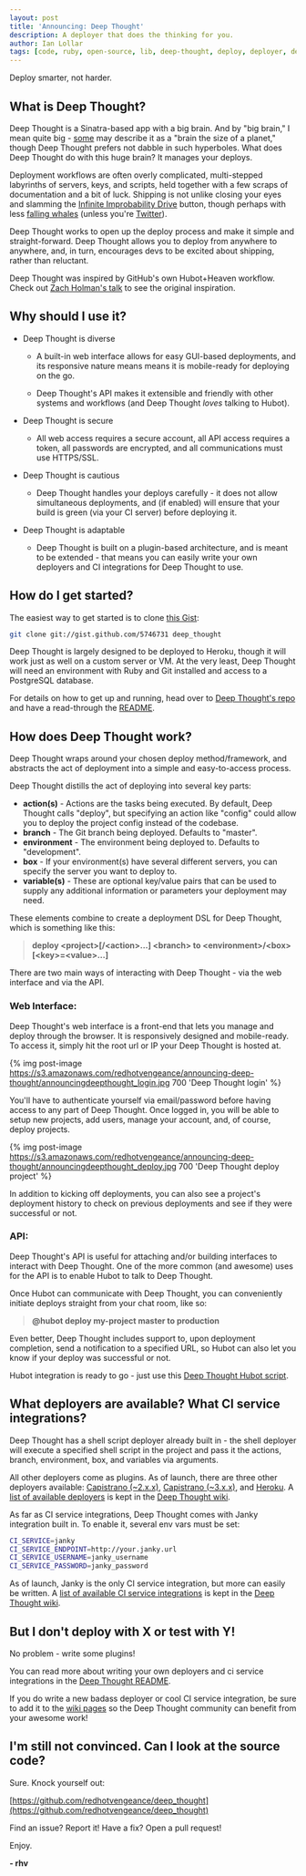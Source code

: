```yaml
---
layout: post
title: 'Announcing: Deep Thought'
description: A deployer that does the thinking for you.
author: Ian Lollar
tags: [code, ruby, open-source, lib, deep-thought, deploy, deployer, deployment]
---
```


Deploy smarter, not harder.

## What is Deep Thought?

Deep Thought is a Sinatra-based app with a big brain. And by "big brain," I mean quite big - [some](http://en.wikipedia.org/wiki/Marvin_the_Paranoid_Android) may describe it as a "brain the size of a planet," though Deep Thought prefers not dabble in such hyperboles. What does Deep Thought do with this huge brain? It manages your deploys.

Deployment workflows are often overly complicated, multi-stepped labyrinths of servers, keys, and scripts, held together with a few scraps of documentation and a bit of luck. Shipping is not unlike closing your eyes and slamming the [Infinite Improbability Drive](http://en.wikipedia.org/wiki/Technology_in_The_Hitchhiker's_Guide_to_the_Galaxy#Infinite_Improbability_Drive) button, though perhaps with less [falling whales](https://www.goodreads.com/quotes/198068-another-thing-that-got-forgotten-was-the-fact-that-against) (unless you're [Twitter](http://www.whatisfailwhale.info/)).

Deep Thought works to open up the deploy process and make it simple and straight-forward. Deep Thought allows you to deploy from anywhere to anywhere, and, in turn, encourages devs to be excited about shipping, rather than reluctant.

<!--more-->

Deep Thought was inspired by GitHub's own Hubot+Heaven workflow. Check out [Zach Holman's talk](http://zachholman.com/talk/unsucking-your-teams-development-environment/) to see the original inspiration.

## Why should I use it?

- Deep Thought is diverse

	- A built-in web interface allows for easy GUI-based deployments, and its responsive nature means means it is mobile-ready for deploying on the go.

	- Deep Thought's API makes it extensible and friendly with other systems and workflows (and Deep Thought *loves* talking to Hubot).

- Deep Thought is secure

	- All web access requires a secure account, all API access requires a token, all passwords are encrypted, and all communications must use HTTPS/SSL.

- Deep Thought is cautious

	- Deep Thought handles your deploys carefully - it does not allow simultaneous deployments, and (if enabled) will ensure that your build is green (via your CI server) before deploying it.

- Deep Thought is adaptable

	- Deep Thought is built on a plugin-based architecture, and is meant to be extended - that means you can easily write your own deployers and CI integrations for Deep Thought to use.

## How do I get started?

The easiest way to get started is to clone [this Gist](https://gist.github.com/redhotvengeance/5746731):

```bash
git clone git://gist.github.com/5746731 deep_thought
```

Deep Thought is largely designed to be deployed to Heroku, though it will work just as well on a custom server or VM. At the very least, Deep Thought will need an environment with Ruby and Git installed and access to a PostgreSQL database.

For details on how to get up and running, head over to [Deep Thought's repo](https://github.com/redhotvengeance/deep_thought/) and have a read-through the [README](https://github.com/redhotvengeance/deep_thought/blob/master/README.md).

## How does Deep Thought work?

Deep Thought wraps around your chosen deploy method/framework, and abstracts the act of deployment into a simple and easy-to-access process.

Deep Thought distills the act of deploying into several key parts:

- **action(s)** - Actions are the tasks being executed. By default, Deep Thought calls "deploy", but specifying an action like "config" could allow you to deploy the project config instead of the codebase.
- **branch** - The Git branch being deployed. Defaults to "master".
- **environment** - The environment being deployed to. Defaults to "development".
- **box** - If your environment(s) have several different servers, you can specify the server you want to deploy to.
- **variable(s)** - These are optional key/value pairs that can be used to supply any additional information or parameters your deployment may need.

These elements combine to create a deployment DSL for Deep Thought, which is something like this:

> **deploy &lt;project&gt;[/&lt;action&gt;...] &lt;branch&gt; to &lt;environment&gt;/&lt;box&gt; [&lt;key&gt;=&lt;value&gt;...]**

There are two main ways of interacting with Deep Thought - via the web interface and via the API.

### Web Interface:

Deep Thought's web interface is a front-end that lets you manage and deploy through the browser. It is responsively designed and mobile-ready. To access it, simply hit the root url or IP your Deep Thought is hosted at.

{% img post-image https://s3.amazonaws.com/redhotvengeance/announcing-deep-thought/announcingdeepthought_login.jpg 700 'Deep Thought login' %}

You'll have to authenticate yourself via email/password before having access to any part of Deep Thought. Once logged in, you will be able to setup new projects, add users, manage your account, and, of course, deploy projects.

{% img post-image https://s3.amazonaws.com/redhotvengeance/announcing-deep-thought/announcingdeepthought_deploy.jpg 700 'Deep Thought deploy project' %}

In addition to kicking off deployments, you can also see a project's deployment history to check on previous deployments and see if they were successful or not.

### API:

Deep Thought's API is useful for attaching and/or building interfaces to interact with Deep Thought. One of the more common (and awesome) uses for the API is to enable Hubot to talk to Deep Thought.

Once Hubot can communicate with Deep Thought, you can conveniently initiate deploys straight from your chat room, like so:

> **@hubot deploy my-project master to production**

Even better, Deep Thought includes support to, upon deployment completion, send a notification to a specified URL, so Hubot can also let you know if your deploy was successful or not.

Hubot integration is ready to go - just use this [Deep Thought Hubot script](https://github.com/redhotvengeance/hubot-scripts/blob/add-deep-thought/src/scripts/deep-thought.coffee).

## What deployers are available? What CI service integrations?

Deep Thought has a shell script deployer already built in - the shell deployer will execute a specified shell script in the project and pass it the actions, branch, environment, box, and variables via arguments.

All other deployers come as plugins. As of launch, there are three other deployers available: [Capistrano (~2.x.x)](https://github.com/redhotvengeance/deep_thought-capistrano_2), [Capistrano (~3.x.x)](https://github.com/redhotvengeance/deep_thought-capistrano_3), and [Heroku](https://github.com/redhotvengeance/deep_thought-heroku). A [list of available deployers](https://github.com/redhotvengeance/deep_thought/wiki/Deployers) is kept in the [Deep Thought wiki](https://github.com/redhotvengeance/deep_thought/wiki).

As far as CI service integrations, Deep Thought comes with Janky integration built in. To enable it, several env vars must be set:

```bash
CI_SERVICE=janky
CI_SERVICE_ENDPOINT=http://your.janky.url
CI_SERVICE_USERNAME=janky_username
CI_SERVICE_PASSWORD=janky_password
```

As of launch, Janky is the only CI service integration, but more can easily be written. A [list of available CI service integrations](https://github.com/redhotvengeance/deep_thought/wiki/CI-Services) is kept in the [Deep Thought wiki](https://github.com/redhotvengeance/deep_thought/wiki).

## But I don't deploy with X or test with Y!

No problem - write some plugins!

You can read more about writing your own deployers and ci service integrations in the [Deep Thought README]().

If you do write a new badass deployer or cool CI service integration, be sure to add it to the [wiki pages](https://github.com/redhotvengeance/deep_thought/wiki) so the Deep Thought community can benefit from your awesome work!

## I'm still not convinced. Can I look at the source code?

Sure. Knock yourself out:

[https://github.com/redhotvengeance/deep_thought](https://github.com/redhotvengeance/deep_thought)

Find an issue? Report it! Have a fix? Open a pull request!

Enjoy.

**- rhv**
